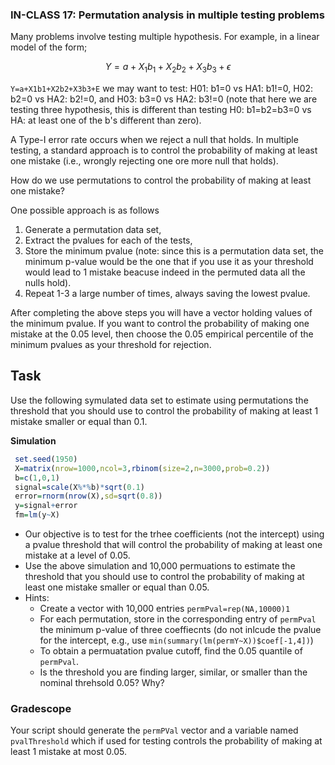  ### IN-CLASS 17: Permutation analysis in multiple testing problems 

Many problems involve testing multiple hypothesis. For example, in a linear model of the form;

```math
Y = a + X_1b_1 + X_2b_2 + X_3b_3 + \epsilon
```

`Y=a+X1b1+X2b2+X3b3+E` we may want to test: H01: b1=0 vs HA1: b1!=0, H02: b2=0 vs HA2: b2!=0, and H03: b3=0 vs HA2: b3!=0 (note that here we are testing three hypothesis, this is different than testing  H0: b1=b2=b3=0 vs HA: at least one of the b's different than zero).

A Type-I error rate occurs when we reject a null that holds. In multiple testing, a standard approach is to control the probability of making at least one mistake (i.e., wrongly rejecting one ore more null that holds). 

How do we use permutations to control the probability of making at least one mistake? 

One possible approach is as follows

  1) Generate a permutation data set,
  2) Extract the pvalues for each of the tests,
  3) Store the minimum pvalue (note: since this is a permutation data set, the minimum p-value would be the one that if you use it as your threshold would lead to 1 mistake beacuse indeed in the permuted data all the nulls hold).
  4) Repeat 1-3 a large number of times, always saving the lowest pvalue.

After completing the above steps you will have a vector holding values of the minimum pvalue. If you want to control the probability of making one mistake at the 0.05 level, then choose the 0.05 empirical percentile of the minimum pvalues as your threshold for rejection.

## Task

Use the following symulated data set to estimate using permutations the threshold that you should use to control the probability of making at least 1 mistake smaller or equal than 0.1.

**Simulation**

```r 
 set.seed(1950)
 X=matrix(nrow=1000,ncol=3,rbinom(size=2,n=3000,prob=0.2))
 b=c(1,0,1)
 signal=scale(X%*%b)*sqrt(0.1)
 error=rnorm(nrow(X),sd=sqrt(0.8))
 y=signal+error
 fm=lm(y~X)
```

- Our objective is to test for the trhee coefficients (not the intercept) using a pvalue threshold that will control the probability of making at least one mistake at a level of 0.05.
- Use the above simulation and  10,000 permuations to estimate the threshold that you should use to control the probability of making at least  one mistake smaller or equal than 0.05. 
- Hints:
     - Create a vector with 10,000 entries `permPval=rep(NA,10000)1`
     - For each permutation, store in the corresponding entry of `permPval` the minimum p-value of three coeffiecnts (do not inlcude the pvalue for the intercept, e.g., use `min(summary(lm(permY~X))$coef[-1,4])`)
     - To obtain a permuatation pvalue cutoff, find the 0.05 quantile of `permPval`.
     - Is the threshold you are finding larger, similar, or smaller than the nominal threhsold 0.05? Why?
 
### Gradescope 

Your script should generate the `permPVal` vector and a variable named `pvalThreshold` which if used for testing controls the probability of making at least 1 mistake at most 0.05.



